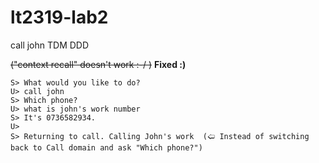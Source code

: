 # lt2319-lab2

call john TDM DDD

~~("context recall" doesn't work :-/ )~~ **Fixed :)**

```
S> What would you like to do?
U> call john
S> Which phone?
U> what is john's work number
S> It's 0736582934.
U>
S> Returning to call. Calling John's work  (🢠 Instead of switching back to Call domain and ask "Which phone?")
```
